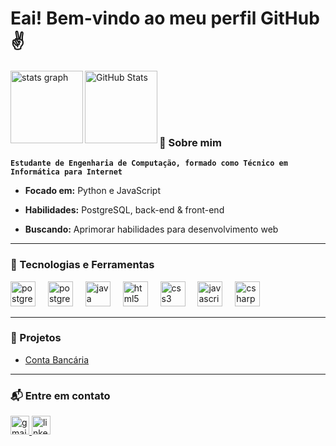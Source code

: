 # Eai! Bem-vindo ao meu perfil GitHub ✌️

<p>
  <img src ="https://github-readme-stats.vercel.app/api?username=geovanegsf02&hide_title=false&hide_rank=false&show_icons=true&include_all_commits=true&count_private=true&disable_animations=false&theme=transparent&locale=pt-br&hide_border=false&order=1&custom_title=GitHub%20de%20Geovane" height="116" align="left" alt="stats graph"  />

  <img 
      align="left" 
      alt="GitHub Stats" 
      height="116" 
      src="[https://github-readme-stats.vercel.app/api/top-langs/?username=geovanegsf02&layout=compact&theme=transparent](https://github-readme-stats.vercel.app/api/top-langs/?username=geovanegsf02&layout=compact&theme=transparent&cache_seconds=3600
)"
  />
</p>

<br><br><br>

<br>

### 🚀 Sobre mim

**`Estudante de Engenharia de Computação, formado como Técnico em Informática para Internet`**
- <p><strong>Focado em:</strong> Python e JavaScript</p>
- <p><strong>Habilidades:</strong> PostgreSQL, back-end & front-end</p>
- <p><strong>Buscando:</strong> Aprimorar habilidades para desenvolvimento web</p>


---

### 🤖 Tecnologias e Ferramentas

<div>
  <img src="https://skillicons.dev/icons?i=python" height="40" alt="postgresql logo"  />
  <img width="12" />
  <img src="https://skillicons.dev/icons?i=postgres" height="40" alt="postgresql logo"  />
  <img width="12" />
  <img src="https://skillicons.dev/icons?i=java" height="40" alt="java logo"  />
  <img width="12" />
  <img src="https://skillicons.dev/icons?i=html" height="40" alt="html5 logo"  />
  <img width="12" />
  <img src="https://skillicons.dev/icons?i=css" height="40" alt="css3 logo"  />
  <img width="12" />
  <img src="https://skillicons.dev/icons?i=javascript" height="40" alt="javascript logo"  />
  <img width="12" />
  <img src="https://skillicons.dev/icons?i=cs" height="40" alt="csharp logo"  />
</div>

---

### 📁 Projetos

- [Conta Bancária](https://github.com/GeovaneGomes/ContaBancaria-CSharp)

---

### 📬 Entre em contato

<div>
  <a href="mailto:geovanegsf02@gmail.com" target="_blank">
    <img src="https://img.shields.io/static/v1?message=Gmail&logo=gmail&label=&color=D14836&logoColor=white&labelColor=&style=for-the-badge" height="30" alt="gmail logo"  />
  </a>
  <a href="https://www.linkedin.com/in/geovane-gomes-5b4a7432b/" target="_blank">
    <img src="https://img.shields.io/static/v1?message=LinkedIn&logo=linkedin&label=&color=0077B5&logoColor=white&labelColor=&style=for-the-badge" height="30" alt="linkedin logo"  />
  </a>
</div>
